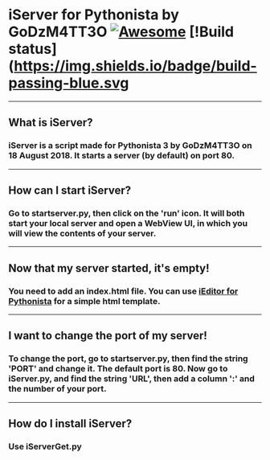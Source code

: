 # iServer for Pythonista by GoDzM4TT3O [![Awesome](https://cdn.rawgit.com/sindresorhus/awesome/d7305f38d29fed78fa85652e3a63e154dd8e8829/media/badge.svg)](https://github.com/GoDzM4TT3O/iServer) [!Build status](https://img.shields.io/badge/build-passing-blue.svg

***

## What is iServer?
### iServer is a script made for Pythonista 3 by GoDzM4TT3O on 18 August 2018. It starts a server (by default) on port 80.

***

## How can I start iServer?
### Go to startserver.py, then click on the 'run' icon. It will both start your local server and open a WebView UI, in which you will view the contents of your server.

***

## Now that my server started, it's empty!
### You need to add an index.html file. You can use [iEditor for Pythonista](https://github.com/GoDzM4TT3O/iEditor) for a simple html template.

***

## I want to change the port of my server!
### To change the port, go to startserver.py, then find the string 'PORT' and change it. The default port is 80. Now go to iServer.py, and find the string 'URL', then add a column ':' and the number of your port.

***

## How do I install iServer?
### Use iServerGet.py
